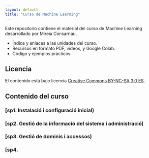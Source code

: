 ```yaml
---
layout: default
title: "Curso de Machine Learning"
---
```


Este repositorio contiene el material del curso de Machine Learning desarrollado por Mireia Consarnau.

- Índice y enlaces a las unidades del curso.
- Recursos en formato PDF, vídeos, y Google Colab.
- Código y ejemplos prácticos.

## Licencia

El contenido está bajo licencia [Creative Commons BY-NC-SA 3.0 ES](LICENSE.md).

## Contenido del curso

### [sp1. Instalació i configuració inicial)  
### [sp2. Gestió de la informació del sistema i administració)
### [sp3. Gestió de dominis i accessos)
### [sp4. 
